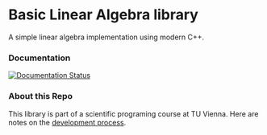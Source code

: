 # Basic Linear Algebra library
A simple linear algebra implementation using modern C++.

### Documentation
[![Documentation Status](https://readthedocs.org/projects/dhl-linalg/badge/?version=latest)](https://dhl-linalg.readthedocs.io/en/latest/?badge=latest)

### About this Repo
This library is part of a scientific programing course at TU Vienna. Here are notes on the
[development process](https://jschoeberl.github.io/IntroSC/intro.html).


